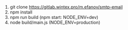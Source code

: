 1. git clone https://gitlab.wintex.pro/m.efanov/smtp-email
2. npm install
3. npm run build (npm start: NODE_ENV=dev)
4. node build/main.js (NODE_ENV=production)